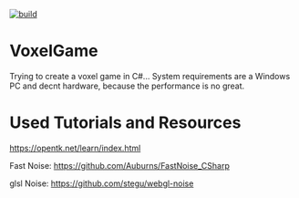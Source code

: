 [![build](https://github.com/pershingthesecond/VoxelGame/actions/workflows/build.yml/badge.svg?branch=master)](https://github.com/pershingthesecond/VoxelGame/actions/workflows/build.yml)

# VoxelGame
Trying to create a voxel game in C#...
System requirements are a Windows PC and decnt hardware, because the performance is no great.

# Used Tutorials and Resources
https://opentk.net/learn/index.html

Fast Noise:
https://github.com/Auburns/FastNoise_CSharp

glsl Noise:
https://github.com/stegu/webgl-noise

